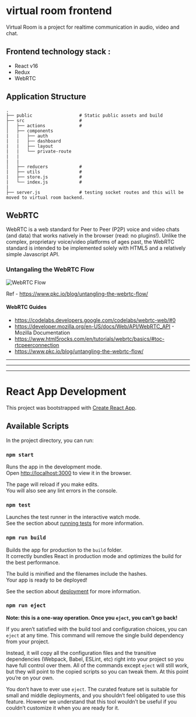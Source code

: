 
# virtual room frontend

Virtual Room is a project for realtime communication in audio, video and chat. 

## Frontend technology stack :
* React v16
* Redux
* WebRTC

## Application Structure

```
.
├── public                  # Static public assets and build
├── src                     #  
│   ├── actions             # 
│   ├── components
|   |   ├── auth
|   |   ├── dashboard
|   |   ├── layout
|   |   └── private-route
|   |
|   |
│   ├── reducers            # 
|   ├── utils               #
|   ├── store.js            #
|   └── index.js            #
|
├── server.js               # testing socket routes and this will be moved to virtual room backend.
```

## WebRTC 

WebRTC is a web standard for Peer to Peer (P2P) voice and video chats (and data) that works natively in the browser (read: no plugins!). Unlike the complex, proprietary voice/video platforms of ages past, the WebRTC standard is intended to be implemented solely with HTML5 and a relatively simple Javascript API.

### Untangaling the WebRTC Flow

![WebRTC Flow](https://www.pkc.io/assets/images/blog/WebRTC.svg)

Ref - https://www.pkc.io/blog/untangling-the-webrtc-flow/

#### WebRTC Guides 
* https://codelabs.developers.google.com/codelabs/webrtc-web/#0
* https://developer.mozilla.org/en-US/docs/Web/API/WebRTC_API  -  Mozilla Documentation
* https://www.html5rocks.com/en/tutorials/webrtc/basics/#toc-rtcpeerconnection
* https://www.pkc.io/blog/untangling-the-webrtc-flow/

- - - -
- - - -
- - - -

# React App Development

This project was bootstrapped with [Create React App](https://github.com/facebook/create-react-app).

## Available Scripts

In the project directory, you can run:

### `npm start`

Runs the app in the development mode.<br>
Open [http://localhost:3000](http://localhost:3000) to view it in the browser.

The page will reload if you make edits.<br>
You will also see any lint errors in the console.

### `npm test`

Launches the test runner in the interactive watch mode.<br>
See the section about [running tests](https://facebook.github.io/create-react-app/docs/running-tests) for more information.

### `npm run build`

Builds the app for production to the `build` folder.<br>
It correctly bundles React in production mode and optimizes the build for the best performance.

The build is minified and the filenames include the hashes.<br>
Your app is ready to be deployed!

See the section about [deployment](https://facebook.github.io/create-react-app/docs/deployment) for more information.

### `npm run eject`

**Note: this is a one-way operation. Once you `eject`, you can’t go back!**

If you aren’t satisfied with the build tool and configuration choices, you can `eject` at any time. This command will remove the single build dependency from your project.

Instead, it will copy all the configuration files and the transitive dependencies (Webpack, Babel, ESLint, etc) right into your project so you have full control over them. All of the commands except `eject` will still work, but they will point to the copied scripts so you can tweak them. At this point you’re on your own.

You don’t have to ever use `eject`. The curated feature set is suitable for small and middle deployments, and you shouldn’t feel obligated to use this feature. However we understand that this tool wouldn’t be useful if you couldn’t customize it when you are ready for it.

